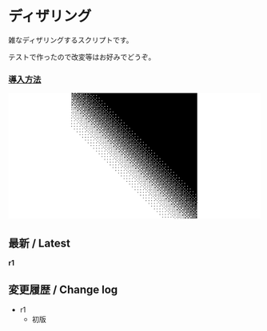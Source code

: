 # ディザリング

雑なディザリングするスクリプトです。

テストで作ったので改変等はお好みでどうぞ。

### [導入方法](https://github.com/nea-c/AviUtl-Scripts/blob/master/aviutl2/README.md)

![image](image.png)


## 最新 / Latest

**r1**


## 変更履歴 / Change log

- r1
    - 初版